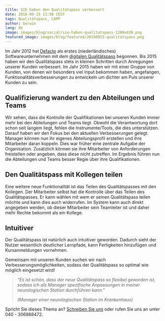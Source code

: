 ```yaml
---
title: SIE haben den Qualitätspass verbessert
date: 2016-09-15 11:58 CEST
tags: Qualitätspass, CAPP
author: Gerwin
lang: de
image: images/blog/social/sie-haben-qualitatspass-1200x630.png
featured_image: images/blog/featured/20160915-qualitatspass.png
---
```


Im Jahr 2012 hat [Defacto](/) als erstes (niederländisches) Softwareunternehmen mit dem [digitalen Qualitätspass](/qualitatspass/) begonnen. Bis 2015 haben wir den Qualitätspass stets in kleinen Schritten durch Anregungen unserer Kunden verbessert. Im Jahr 2015 haben wir mit einer Gruppe von Kunden, von denen wir besonders viel Input bekommen haben, angefangen, Funktionalitätsverbesserungen zu entwickeln um dichter am Puls unserer Kunden zu sein.

## Qualifizierung wandert zu den Abteilungen und Teams

Wir sehen, dass die Kontrolle der Qualifikationen bei unseren Kunden immer mehr bei den Abteilungen und Teams liegt. Obwohl die Verantwortung dort schon seit langem liegt, fehlen die Instrumente/Tools, die dies unterstützen. Darauf haben wir den Fokus bei den aktuellen Verbesserungen gelegt. Manager können nun ihr eigenes Abteilungsprofil erstellen und ihre Mitarbeiter daran koppeln. Dies war früher eine zentrale Aufgabe der Organisation. Zusätzlich können sie ihre Mitarbeiter von Anforderungen freistellen oder angeben, dass diese nicht zutreffen. Im Ergebnis führen nun die Abteilungen und Teams besser Regie über ihre Qualifikationen.

## Den Qualitätspass mit Kollegen teilen

Eine weitere neue Funktionalität ist das Teilen des Qualitätspasses mit den Kollegen. Der Mitarbeiter selbst hat die Kontrolle über das Teilen des Qualitätspasses. Er kann wählen mit wem er seinen Qualitätspass teilen möchte und kann dies auch widerrufen. Im System kann auch direkt angegeben werden, ob dieser Mitarbeiter sein Teamleiter ist und daher mehr Rechte bekommt als ein Kollege.

## Intuitiver

Der Qualitätspass ist natürlich auch intuitiver geworden. Dadurch sieht der Nutzer wesentlich deutlicher Lernpfade, kann Fertigkeiten hinzufügen und Kursanmeldungen vornehmen.

Gemeinsam mit unseren Kunden suchen wir nach Verbesserungsmöglichkeiten, sodass der Qualitätspass so optimal wie möglich eingesetzt wird!

> *"Es ist schön, dass der neue Qualitätspass so flexibel geworden ist, sodass ich als Manager spezifische Anpassungen in meiner neurologischen Station durchführen kann."*
>
> *(Manager einer neurologischen Station im Krankenhaus)*

Spricht Sie dieses Thema an? [Schreiben Sie uns](mailto:info@defactolearning.de) oder rufen Sie uns an unter 040 - 306988472.
